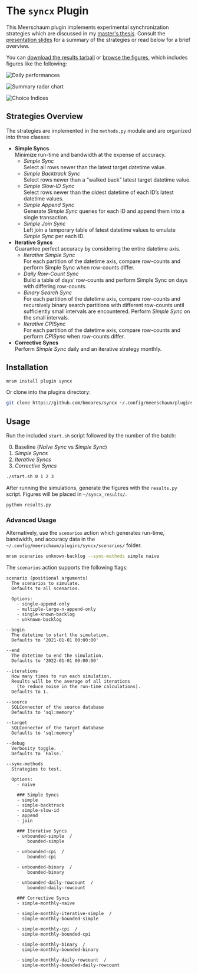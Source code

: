 # The `syncx` Plugin

This Meerschaum plugin implements experimental synchronization strategies which are discussed in my [master's thesis](https://meerschaum.io/files/pdf/thesis.pdf). Consult the [presentation slides](https://meerschaum.io/files/pdf/slides.pdf) for a summary of the strategies or read below for a brief overview.

You can [download the results tarball](https://meerschaum.io/files/syncx_results.tar.gz) or [browse the figures](https://meerschaum.io/files/syncx_results/figures/), which includes figures like the following:

![Daily performances](https://meerschaum.io/files/syncx_results/figures/winners_unknown-backlog_lines.png)

![Summary radar chart](https://meerschaum.io/files/syncx_results/figures/unbounded_unknown-backlog_radar.png)

![Choice Indices](https://meerschaum.io/files/syncx_results/figures/zummary_unknown-backlog_choice_2_priorities.png)

## Strategies Overview

The strategies are implemented in the `methods.py` module and are organized into three classes:

- **Simple Syncs**  
  Minimize run-time and bandwidth at the expense of accuracy.
  - *Simple Sync*  
  Select all rows newer than the latest target datetime value.
  - *Simple Backtrack Sync*  
  Select rows newer than a “walked back” latest target datetime value.
  - *Simple Slow-ID Sync*  
  Select rows newer than the oldest datetime of each ID’s latest datetime values.
  - *Simple Append Sync*  
  Generate *Simple Sync* queries for each ID and append them into a single transaction.
  - *Simple Join Sync*  
  Left join a temporary table of latest datetime values to emulate *Simple Sync* per each ID.
- **Iterative Syncs**  
  Guarantee perfect accuracy by considering the entire datetime axis.
  - *Iterative Simple Sync*  
  For each partition of the datetime axis, compare row-counts and perform Simple Sync when row-counts differ.
  - *Daily Row-Count Sync*  
  Build a table of days’ row-counts and perform Simple Sync on days with differing row-counts.
  - *Binary Search Sync*  
  For each partition of the datetime axis, compare row-counts and recursively binary search partitions with different row-counts until sufficiently small intervals are encountered. Perform *Simple Sync* on the small intervals.
  - *Iterative CPISync*  
  For each partition of the datetime axis, compare row-counts and perform *CPISync* when row-counts differ.
- **Corrective Syncs**  
  Perform *Simple Sync* daily and an iterative strategy monthly.

## Installation
```bash
mrsm install plugin syncx
```
Or clone into the plugins directory:
```bash
git clone https://github.com/bmeares/syncx ~/.config/meerschaum/plugins/syncx
```

## Usage
Run the included `start.sh` script followed by the number of the batch:

0. Baseline (*Naïve Sync* vs *Simple Sync*)
1. *Simple Syncs*
2. *Iterative Syncs*
3. *Corrective Syncs*

```bash
./start.sh 0 1 2 3
```

After running the simulations, generate the figures with the `results.py` script. Figures will be placed in `~/syncx_results/`.
```bash
python results.py
```

### Advanced Usage
Alternatively, use the `scenarios` action which generates run-time, bandwidth, and accuracy data in the `~/.config/meerschaum/plugins/syncx/scenarios/` folder.

```bash
mrsm scenarios unknown-backlog --sync-methods simple naive
```

The `scenarios` action supports the following flags:

```
scenario (positional arguments)
  The scenarios to simulate.
  Defaults to all scenarios.

  Options:
    - single-append-only
    - multiple-large-n-append-only
    - single-known-backlog
    - unknown-backlog

--begin
  The datetime to start the simulation.
  Defaults to '2021-01-01 00:00:00'

--end
  The datetime to end the simulation.
  Defaults to '2022-01-01 00:00:00'

--iterations
  How many times to run each simulation.
  Results will be the average of all iterations
    (to reduce noise in the run-time calculations).
  Defaults to 1.

--source
  SQLConnector of the source database
  Defaults to 'sql:memory'

--target
  SQLConnector of the target database
  Defaults to 'sql:memory'

--debug
  Verbosity toggle.
  Defaults to `False.`

--sync-methods
  Strategies to test.

  Options:
    - naive

    ### Simple Syncs
    - simple
    - simple-backtrack
    - simple-slow-id
    - append
    - join

    ### Iterative Syncs
    - unbounded-simple  /
        bounded-simple

    - unbounded-cpi  /
        bounded-cpi

    - unbounded-binary  /
        bounded-binary

    - unbounded-daily-rowcount  /
        bounded-daily-rowcount

    ### Corrective Syncs
    - simple-monthly-naive

    - simple-monthly-iterative-simple  /
      simple-monthly-bounded-simple

    - simple-monthly-cpi  /
      simple-monthly-bounded-cpi

    - simple-monthly-binary  /
      simple-monthly-bounded-binary

    - simple-monthly-daily-rowcount  /
      simple-monthly-bounded-daily-rowcount
```
